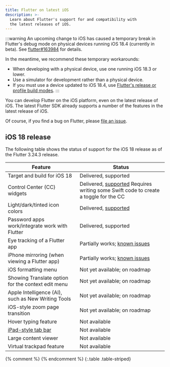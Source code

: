 ```yaml
---
title: Flutter on latest iOS
description: >-
  Learn about Flutter's support for and compatibility with
  the latest releases of iOS.
---
```


:::warning
An upcoming change to iOS has caused a temporary break in Flutter's
debug mode on physical devices running iOS 18.4 (currently in beta).
See [flutter#163984][] for details.

In the meantime, we recommend these temporary workarounds:

* When developing with a physical device, use one running iOS 18.3 or lower.
* Use a simulator for development rather than a physical device.
* If you must use a device updated to iOS 18.4,
  use [Flutter's release or profile build modes][].
:::

You can develop Flutter on the iOS platform, even on
the latest release of iOS. The latest Flutter SDK
already supports a number of the features in the
latest release of iOS.

Of course, if you find a bug on Flutter,
please [file an issue][].

[flutter#163984]: {{site.github}}/flutter/flutter/issues/163984
[Flutter's release or profile build modes]: /testing/build-modes
[file an issue]: {{site.github}}/flutter/flutter/issues

## iOS 18 release

The following table shows the status of support for
the iOS 18 release as of the Flutter 3.24.3 release.

| Feature | Status |
|---------|--------|
| Target and build for iOS 18 | Delivered, supported |
| Control Center (CC) widgets | Delivered, [supported][cc] Requires writing some Swift code to create a toggle for the CC |
| Light/dark/tinted icon colors | Delivered, [supported][icon] | 
| Password apps work/integrate work with Flutter | Delivered, supported |
| Eye tracking of a Flutter app | Partially works; [known issues][eye] |
| iPhone mirroring (when viewing a Flutter app) | Partially works; [known issues][mirror] |
| iOS formatting menu | Not yet available; on roadmap |
| Showing Translate option for the context edit menu | Not yet available; on roadmap |
| Apple Intelligence (AI), such as New Writing Tools | Not yet available; on roadmap |
| iOS-style zoom page transition | Not yet available; on roadmap |
| Hover typing feature | Not available |
| [iPad-style tab bar][] | Not available |
| Large content viewer | Not available |
| Virtual trackpad feature | Not available |
{% comment %}
{% endcomment %}
{:.table .table-striped}

[icon]: /deployment/ios#add-an-app-icon
[cc]: /platform-integration/ios/app-extensions
[eye]: {{site.github}}/flutter/flutter/issues/153573
[iPad-style tab bar]: {{site.apple-dev}}/documentation/uikit/app_and_environment/elevating_your_ipad_app_with_a_tab_bar_and_sidebar
[mirror]: {{site.github}}/flutter/flutter/issues/152711

